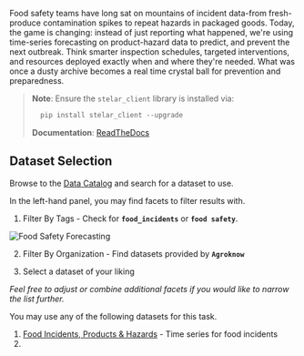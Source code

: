 
Food safety teams have long sat on mountains of incident data-from fresh-produce contamination spikes to repeat hazards in packaged goods. Today, the game is changing: instead of just reporting what happened, we're using time-series forecasting on product-hazard data to predict, and prevent the next outbreak. Think smarter inspection schedules, targeted interventions, and resources deployed exactly when and where they're needed. What was once a dusty archive becomes a real time crystal ball for prevention and preparedness.

> **Note**: Ensure the `stelar_client` library is installed via:
> ```python
>   pip install stelar_client --upgrade
> ```
> **Documentation**: <a href="https://stelar-client.readthedocs.io/en/latest/" target="_blank">ReadTheDocs</a>

## Dataset Selection
Browse to the <a name="button" class="btn btn-primary btn-sm " href="/stelar/console/v1/catalog" target="_blank">Data Catalog</a> and search for a dataset to use. 




In the left-hand panel, you may find facets to filter results with.


1. Filter By Tags - Check for **`food_incidents`** or **`food safety`**.

![Food Safety Forecasting]()

2. Filter By Organization - Find datasets provided by **`Agroknow`**

3. Select a dataset of your liking

*Feel free to adjust or combine additional facets if you would like to narrow the list further.*

You may use any of the following datasets for this task.

1. <a href="/stelar/console/v1/catalog/food-safety-incidents-products-and-hazards" target="_blank">Food Incidents, Products & Hazards</a> - Time series for food incidents
2. 
